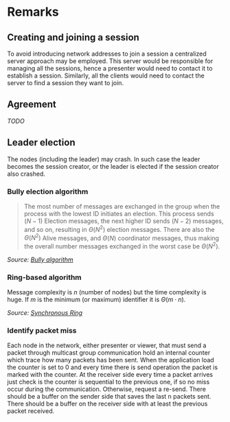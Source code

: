 # Remarks

## Creating and joining a session

To avoid introducing network addresses to join a session a centralized server approach may be employed. This server would be responsible for managing all the sessions, hence a presenter would need to contact it to establish a session. Similarly, all the clients would need to contact the server to find a session they want to join.

## Agreement

*TODO*

## Leader election

The nodes (including the leader) may crash. In such case the leader becomes the session creator, or the leader is elected if the session creator also crashed.

### Bully election algorithm

> The most number of messages are exchanged in the group when the process with the lowest ID initiates an election. This process sends $(N−1)$ Election messages, the next higher ID sends $(N−2)$ messages, and so on, resulting in $\Theta(N^2)$ election messages. There are also the $\Theta(N^2)$ Alive messages, and $\Theta(N)$ coordinator messages, thus making the overall number messages exchanged in the worst case be $\Theta(N^2)$.

*Source: [Bully algorithm](https://wikipedia.org/en/Bully_algorithm)*

### Ring-based algorithm

Message complexity is *n* (number of nodes) but the time complexity is huge. If *m* is the minimum (or maximum) identifier it is $\Theta(m \cdot n)$.

*Source: [Synchronous Ring](https://disco.ethz.ch/courses/podc_allstars/lecture/chapter3.pdf)*

### Identify packet miss

Each node in the network, either presenter or viewer, that must send a packet through multicast group communication hold an internal counter which trace how many packets has been sent.
When the application load the counter is set to 0 and every time there is send operation the packet is marked with the counter. At the receiver side every time a packet arrives just check is the counter is sequential to the previous one, if so no miss occur during the communication. Otherwise, request a re-send.
There should be a buffer on the sender side that saves the last n packets sent.
There should be a buffer on the receiver side with at least the previous packet received.
